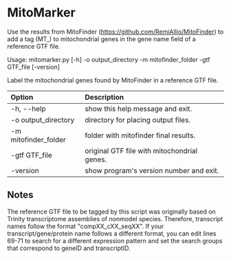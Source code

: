 # MitoMarker

Use the results from MitoFinder (https://github.com/RemiAllio/MitoFinder) to add a tag (MT_) to mitochondrial
genes in the gene name field of a reference GTF file.
 
Usage: mitomarker.py [-h] -o output_directory -m mitofinder_folder -gtf GTF_file [-version]

Label the mitochondrial genes found by MitoFinder in a reference GTF file.  


|        Option       |   Description                              |
| :---                | :---                                       |
|-h, --help           | show this help message and exit.           |
|-o output_directory  | directory for placing output files.        |
|-m mitofinder_folder | folder with mitofinder final results.      |
|-gtf GTF_file        | original GTF file with mitochondrial genes.|
|-version             | show program's version number and exit.    |

 
 
## Notes

The reference GTF file to be tagged by this script was originally based on Trinity transcriptome assemblies of nonmodel species.
Therefore, transcript names follow the format "compXX_cXX_seqXX". If your transcript/gene/protein name follows a different format,
you can edit lines 69-71 to search for a different expression pattern and set the search groups that correspond to geneID and
transcriptID.